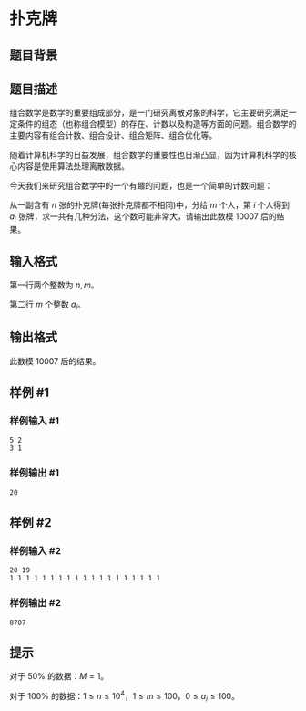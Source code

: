 # 扑克牌

## 题目背景



## 题目描述

组合数学是数学的重要组成部分，是一门研究离散对象的科学，它主要研究满足一定条件的组态（也称组合模型）的存在、计数以及构造等方面的问题。组合数学的主要内容有组合计数、组合设计、组合矩阵、组合优化等。

随着计算机科学的日益发展，组合数学的重要性也日渐凸显，因为计算机科学的核心内容是使用算法处理离散数据。

今天我们来研究组合数学中的一个有趣的问题，也是一个简单的计数问题：

从一副含有 $n$ 张的扑克牌(每张扑克牌都不相同)中，分给 $m$ 个人，第 $i$ 个人得到 $a_i$ 张牌，求一共有几种分法，这个数可能非常大，请输出此数模 $10007$ 后的结果。

## 输入格式

第一行两个整数为 $n,m$。

第二行 $m$ 个整数 $a_i$。


## 输出格式

此数模 $10007$ 后的结果。


## 样例 #1

### 样例输入 #1
```
5 2
3 1
```

### 样例输出 #1

```
20
```

## 样例 #2

### 样例输入 #2
```
20 19
1 1 1 1 1 1 1 1 1 1 1 1 1 1 1 1 1 1 1
```

### 样例输出 #2

```
8707
```

## 提示

对于 $50\%$ 的数据：$M=1$。

对于 $100\%$ 的数据：$1 \leq n \leq 10^4$，$1 \leq m \leq 100$，$0 \leq a_i \leq 100$。


